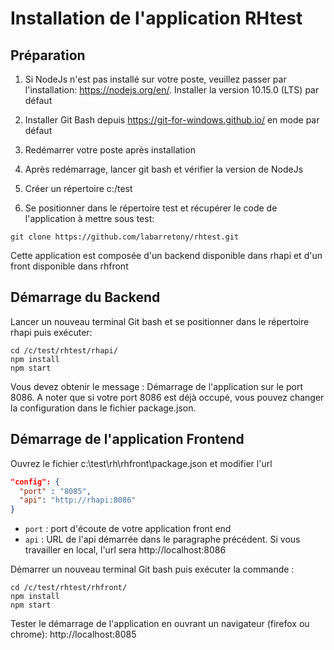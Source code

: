 # Installation de l'application RHtest

## Préparation
1. Si NodeJs n'est pas installé sur votre poste, veuillez passer par l'installation: https://nodejs.org/en/. Installer la version 10.15.0 (LTS) par défaut

2. Installer Git Bash depuis https://git-for-windows.github.io/ en mode par défaut

3. Redémarrer votre poste après installation

4. Après redémarrage, lancer git bash et vérifier la version de NodeJs

5. Créer un répertoire c:/test

6. Se positionner dans le répertoire test et récupérer le code de l'application à mettre sous test:

`git clone https://github.com/labarretony/rhtest.git`

Cette application est composée d'un backend disponible dans rhapi et d'un front disponible dans rhfront

## Démarrage du Backend

Lancer un nouveau terminal Git bash et se positionner dans le répertoire rhapi puis exécuter:

``` 
cd /c/test/rhtest/rhapi/
npm install
npm start 
```

Vous devez obtenir le message : Démarrage de l'application sur le port 8086.
A noter que si votre port 8086 est déjà occupé, vous pouvez changer la configuration dans le fichier package.json.

## Démarrage de l'application Frontend

Ouvrez le fichier c:\test\rh\rhfront\package.json et modifier l'url 
```json
"config": { 
  "port" : "8085",
  "api": "http://rhapi:8086"
}
```
 - `port` : port d'écoute de votre application front end
 - `api` : URL de l'api démarrée dans le paragraphe précédent. Si vous travailler en local, l'url sera http://localhost:8086
 
Démarrer un nouveau terminal Git bash puis exécuter la commande :
```
cd /c/test/rhtest/rhfront/
npm install
npm start 
```

Tester le démarrage de l'application en ouvrant un navigateur (firefox ou chrome): http://localhost:8085
